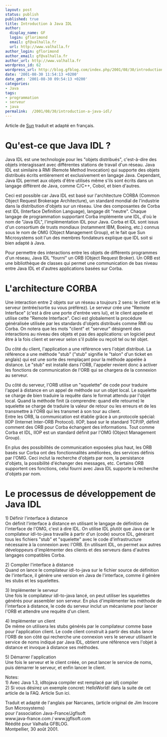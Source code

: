 ```yaml
---
layout: post
status: publish
published: true
title: Introduction à Java IDL
author:
  display_name: GF
  login: gflorimond
  email: gf@valhalla.fr
  url: http://www.valhalla.fr
author_login: gflorimond
author_email: gf@valhalla.fr
author_url: http://www.valhalla.fr
wordpress_id: 62
wordpress_url: http://blog.gfblog.com/index.php/2001/08/30/introduction-a-java-idl/
date: '2001-08-30 11:54:13 +0200'
date_gmt: '2001-08-30 09:54:13 +0200'
categories:
- Java
tags:
- programmation
- serveur
- java
permalink:  /2001/08/30/introduction-a-java-idl/
---
```

<p>Article de <a href="http://www.sun.com">Sun</a> traduit et adapt&eacute; en fran&ccedil;ais.</p>
<h1>Qu'est-ce que Java IDL ?</h1>
<p>Java IDL est une technologie pour les &quot;objets distribu&eacute;s&quot;, c'est-&agrave;-dire des objets interagissant avec diff&eacute;rentes stations de travail d'un r&eacute;seau. Java IDL est similaire &agrave; RMI (Remote Method Invocation) qui supporte des objets distribu&eacute;s &eacute;crits enti&egrave;rement et exclusivement en langage Java. Cependant, Java IDL permet aux objets d'&ecirc;tre utilis&eacute;s m&ecirc;me s'ils sont &eacute;crits dans un langage diff&eacute;rent de Java, comme C/C++, Cobol, et bien d'autres.</p>
<p>Ceci est possible car Java IDL est bas&eacute; sur l'architecture CORBA (Common Object Request Brokerage Architecture), un standard mondial de l'industrie dans la distribution d'objets sur un r&eacute;seau. Une des composantes de Corba est IDL (Interface Definition Language), langage dit &quot;neutre&quot;. Chaque langage de programmation supportant Corba impl&eacute;mente une IDL, d'o&ugrave; le nom de &quot;Java IDL&quot;, l'impl&eacute;mentation IDL pour Java. Corba et IDL sont issus d'un consortium de trusts mondiaux (notamment IBM, Boeing, etc.) connus sous le nom de OMG (Object Management Group), et le fait que Sun Microsystems soit l'un des membres fondateurs explique que IDL soit si bien adapt&eacute; &agrave; Java.</p>
<p>Pour permettre des interactions entre les objets de diff&eacute;rents programmes d'un r&eacute;seau, Java IDL &quot;fourni&quot; un ORB (Object Request Broker). Un ORB est une biblioth&egrave;que de classes qui permet une communication de bas niveau entre Java IDL et d'autres applications bas&eacute;es sur Corba.</p>
<h1>L'architecture CORBA</h1>
<p>Une interaction entre 2 objets sur un r&eacute;seau a toujours 2 sens: le client et le serveur (entr&eacute;e/sortie su vous pr&eacute;f&eacute;rez). Le serveur cr&eacute;e une &quot;Remote Interface&quot; (c'est &agrave; dire une porte d'entr&eacute;e vers lui), et le client appelle et utilise cette &quot;Remote Interface&quot;. Ceci est globalement la proc&eacute;dure g&eacute;n&eacute;ralis&eacute;e utilis&eacute;e par les standards d'objets distribu&eacute;s comme RMI ou Corba. On notera que les mots &quot;client&quot; et &quot;serveur&quot; d&eacute;signent des interactions au niveau des objets et pas des applications: un logiciel peut &ecirc;tre &agrave; la fois client et serveur selon s'il publie ou re&ccedil;oit tel ou tel objet.</p>
<p>Du c&ocirc;t&eacute; du client, l'application a une r&eacute;f&eacute;rence vers l'objet distribu&eacute;. La r&eacute;f&eacute;rence a une m&eacute;thode &quot;stub&quot; (&quot;stub&quot; signifie le &quot;talon&quot; d'un ticket en anglais) qui est une sorte des rempla&ccedil;ant pour la m&eacute;thode appel&eacute;e &agrave; distance. Le &quot;stub&quot; est install&eacute; dans l'ORB, l'appeler revient donc &agrave; activer les fonctions de communication de l'ORB qui se chargera de la connexion au serveur.</p>
<p>Du c&ocirc;t&eacute; du serveur, l'ORB utilise un &quot;squelette&quot; de code pour traduire l'appel &agrave; distance en un appel de m&eacute;thode sur un objet local. Le squelette se charge de bien traduire la requ&ecirc;te dans le format attendu par l'objet local. Quand la m&eacute;thode finit (&agrave; comprendre: quand elle retourne) le squelette se charge de traduire la valeur de retour ou les erreurs et de les transmettre &agrave; l'ORB qui les transmet &agrave; son tour au client.<br />
  Entre les ORB, la communication est &eacute;tablie gr&acirc;ce &agrave; un protocole sp&eacute;cial: IIOP (Internet Inter-ORB Protocol). IIOP, bas&eacute; sur le standard TCP/IP, d&eacute;finit comment des ORB pour Corba &eacute;changent des informations. Tout comme Corba et IDL, IIOP est un standard d&eacute;finit par l'OMG (Object Management Group).</p>
<p>En plus des possibilit&eacute;s de communication expos&eacute;es plus haut, les ORB bas&eacute;s sur Corba ont des fonctionnalit&eacute;s am&eacute;lior&eacute;es, des services d&eacute;finis par l'OMG. Ceci inclut la recherche d'objets par nom, la persistance d'objets, la possibilit&eacute; d'&eacute;changer des messages, etc. Certains ORB supportent ces fonctions, celui fourni avec Java IDL supporte la recherche d'objets par nom.</p>
<h1>Le processus de d&eacute;veloppement de Java IDL</h1>
<p>1) D&eacute;finir l'interface &agrave; distance<br />
  On d&eacute;finit l'interface &agrave; distance en utilisant le langage de d&eacute;finition de l'interface de l'OMG, c'est &agrave; dire IDL. On utilise IDL plut&ocirc;t que Java car le compilateur idl-to-java travaille &agrave; partir d'un (code) source IDL, g&eacute;n&eacute;rant tous les fichiers &quot;stub&quot; et &quot;squelette&quot; avec le code d'infrastructure n&eacute;cessaire &agrave; la connexion avec l'ORB. En utilisant IDL, on permet aux autres d&eacute;veloppeurs d'impl&eacute;menter des clients et des serveurs dans d'autres langages compatibles Corba. </p>
<p>2) Compiler l'interface &agrave; distance<br />
  Quand on lance le compilateur idl-to-java sur le fichier source de d&eacute;finition de l'interface, il g&eacute;n&egrave;re une version en Java de l'interface, comme il g&eacute;n&egrave;re les stubs et les squelettes.</p>
<p>3) Impl&eacute;menter le serveur<br />
  Une fois le compilateur idl-to-java lanc&eacute;, on peut utiliser les squelettes g&eacute;n&eacute;r&eacute;s pour assembler son serveur. En plus d'impl&eacute;menter les m&eacute;thode de l'interface &agrave; distance, le code du serveur inclut un m&eacute;canisme pour lancer l'ORB et attendre une requ&ecirc;te d'un client.</p>
<p>4) Impl&eacute;menter un client<br />
  De m&ecirc;me on utilisera les stubs g&eacute;n&eacute;r&eacute;s par le compilateur comme base pour l'application client. Le code client construit &agrave; partir des stubs lance l'ORB de son c&ocirc;t&eacute; qui recherche une connexion vers le serveur utilisant le service de noms indiqu&eacute; par Java IDL, obtient une r&eacute;f&eacute;rence vers l'objet &agrave; distance et invoque &agrave; distance ses m&eacute;thodes.</p>
<p>5) D&eacute;marrer l'application<br />
Une fois le serveur et le client cr&eacute;&eacute;e, on peut lancer le service de noms, puis d&eacute;marrer le serveur, et enfin lancer le client.</p>
<p>Notes:<br />
  1) Avec Java 1.3, idltojava compiler est remplac&eacute; par idlj compiler<br />
  2) Si vous d&eacute;sirez un exemple concret: HelloWorld! dans la suite de cet article de la FAQ. Article Sun ici.</p>
<p>Traduit et adapt&eacute; de l'anglais par Narcanes, (article original de Jim Inscore Sun Microsystems)<br />
  pour l'association Java-France/Jgflsoft<br />
  www.java-france.com / www.jgflsoft.com<br />
  R&eacute;&eacute;dit&eacute; pour Valhalla GFBLOG. <br />
  Montpellier, 30 ao&ucirc;t 2001.</p>
